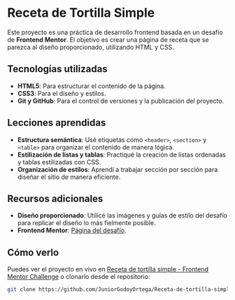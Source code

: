 # Receta de Tortilla Simple

Este proyecto es una práctica de desarrollo frontend basada en un desafío de **Frontend Mentor**. El objetivo es crear una página de receta que se parezca al diseño proporcionado, utilizando HTML y CSS.

## Tecnologías utilizadas
- **HTML5**: Para estructurar el contenido de la página.
- **CSS3**: Para el diseño y estilos.
- **Git y GitHub**: Para el control de versiones y la publicación del proyecto.

## Lecciones aprendidas
- **Estructura semántica**: Usé etiquetas como `<header>`, `<section>` y `<table>` para organizar el contenido de manera lógica.
- **Estilización de listas y tablas**: Practiqué la creación de listas ordenadas y tablas estilizadas con CSS.
- **Organización de estilos**: Aprendí a trabajar sección por sección para diseñar el sitio de manera eficiente.

## Recursos adicionales
- **Diseño proporcionado**: Utilicé las imágenes y guías de estilo del desafío para replicar el diseño lo más fielmente posible.
- **Frontend Mentor**: [Página del desafío](https://www.frontendmentor.io).

## Cómo verlo
Puedes ver el proyecto en vivo en [Receta de tortilla simple - Frontend Mentor Challenge](https://juniorgodoyortega.github.io/Receta-de-tortilla-simple/) o clonarlo desde el repositorio:
```bash
git clone https://github.com/JuniorGodoyOrtega/Receta-de-tortilla-simple.git
